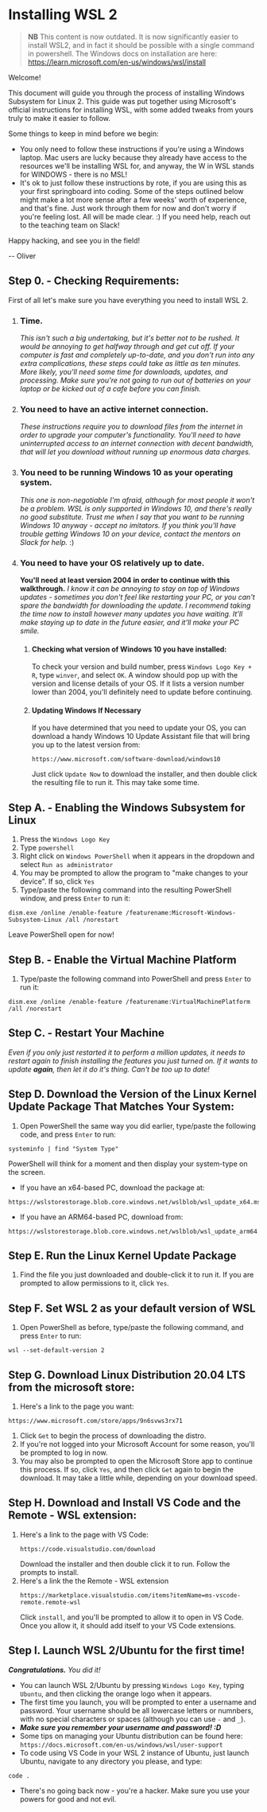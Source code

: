 # Installing WSL 2

> **NB** This content is now outdated. It is now significantly easier to install WSL2, and in fact it should be possible with a single command in powershell. The Windows docs on installation are here: https://learn.microsoft.com/en-us/windows/wsl/install

Welcome!

This document will guide you through the process of installing Windows Subsystem for Linux 2. This guide was put together using Microsoft's official instructions for installing WSL, with some added tweaks from yours truly to make it easier to follow.

Some things to keep in mind before we begin:

* You only need to follow these instructions if you're using a Windows laptop. Mac users are lucky because they already have access to the resources we'll be installing WSL for, and anyway, the W in WSL stands for WINDOWS - there is no MSL!
* It's ok to just follow these instructions by rote, if you are using this as your first springboard into coding. Some of the steps outlined below might make a lot more sense after a few weeks' worth of experience, and that's fine. Just work through them for now and don't worry if you're feeling lost. All will be made clear. :) If you need help, reach out to the teaching team on Slack!

Happy hacking, and see you in the field!

-- Oliver


## Step 0. - Checking Requirements:
First of all let's make sure you have everything you need to install WSL 2.

1. ### Time.
    *This isn't such a big undertaking, but it's better not to be rushed. It would be annoying to get halfway through and get cut off. If your computer is fast and completely up-to-date, and you don't run into any extra complications, these steps could take as little as ten minutes. More likely, you'll need some time for downloads, updates, and processing. Make sure you're not going to run out of batteries on your laptop or be kicked out of a cafe before you can finish.*
1. ### You need to have an active internet connection.
    *These instructions require you to download files from the internet in order to upgrade your computer's functionality. You'll need to have uninterrupted access to an internet connection with decent bandwidth, that will let you download without running up enormous data charges.*
1. ### You need to be running Windows 10 as your operating system.
    *This one is non-negotiable I'm afraid, although for most people it won't be a problem. WSL is only supported in Windows 10, and there's really no good substitute. Trust me when I say that you want to be running Windows 10 anyway - accept no imitators. If you think you'll have trouble getting Windows 10 on your device, contact the mentors on Slack for help.* :)
1. ### You need to have your OS relatively up to date.
    **You'll need at least version 2004 in order to continue with this walkthrough.**
    *I know it can be annoying to stay on top of Windows updates - sometimes you don't feel like restarting your PC, or you can't spare the bandwidth for downloading the update. I recommend taking the time now to install however many updates you have waiting. It'll make staying up to date in the future easier, and it'll make your PC smile.*
    1. #### Checking what version of Windows 10 you have installed:
        To check your version and build number, press ```Windows Logo Key + R```, type ```winver```, and select ```OK```. A window should pop up with the version and license details of your OS. If it lists a version number lower than 2004, you'll definitely need to update before continuing.  
    1. #### Updating Windows If Necessary
        If you have determined that you need to update your OS, you can download a handy Windows 10 Update Assistant file that will bring you up to the latest version from: 
        ```
        https://www.microsoft.com/software-download/windows10
        ```
        Just click ```Update Now``` to download the installer, and then double click the resulting file to run it. This may take some time.


## Step A. - Enabling the Windows Subsystem for Linux
    
1. Press the ```Windows Logo Key```
1. Type ```powershell```
1. Right click on ```Windows PowerShell``` when it appears in the dropdown and select ```Run as administrator```
1. You may be prompted to allow the program to "make changes to your device".  If so, click ```Yes``` 
1. Type/paste the following command into the resulting PowerShell window, and press ```Enter``` to run it:
```
dism.exe /online /enable-feature /featurename:Microsoft-Windows-Subsystem-Linux /all /norestart
```
Leave PowerShell open for now!


## Step B. - Enable the Virtual Machine Platform
1. Type/paste the following command into PowerShell and press ```Enter``` to run it:
```
dism.exe /online /enable-feature /featurename:VirtualMachinePlatform /all /norestart
```


## Step C. - Restart Your Machine
*Even if you only just restarted it to perform a million updates, it needs to restart again to finish installing the features you just turned on. If it wants to update **again**, then let it do it's thing. Can't be too up to date!*


## Step D. Download the Version of the Linux Kernel Update Package That Matches Your System:
1. Open PowerShell the same way you did earlier, type/paste the following code, and press ```Enter``` to run:
```
systeminfo | find "System Type"
```
PowerShell will think for a moment and then display your system-type on the screen.

* If you have an x64-based PC, download the package at:
```
https://wslstorestorage.blob.core.windows.net/wslblob/wsl_update_x64.msi
```
* If you have an ARM64-based PC, download from:
```
https://wslstorestorage.blob.core.windows.net/wslblob/wsl_update_arm64.msi
```


## Step E. Run the Linux Kernel Update Package
1. Find the file you just downloaded and double-click it to run it. If you are prompted to allow permissions to it, click ```Yes```.


## Step F. Set WSL 2 as your default version of WSL
1. Open PowerShell as before, type/paste the following command, and press ```Enter``` to run:
```
wsl --set-default-version 2
```


## Step G. Download Linux Distribution 20.04 LTS from the microsoft store:
1. Here's a link to the page you want:
```
https://www.microsoft.com/store/apps/9n6svws3rx71
```
1. Click ```Get``` to begin the process of downloading the distro. 
1. If you're not logged into your Microsoft Account for some reason, you'll be prompted to log in now.
1. You may also be prompted to open the Microsoft Store app to continue this process. If so, click ```Yes```, and then click ```Get``` again to begin the download. It may take a little while, depending on your download speed.


## Step H. Download and Install VS Code and the Remote - WSL extension:
1. Here's a link to the page with VS Code:
    ```
    https://code.visualstudio.com/download
    ```
    Download the installer and then double click it to run. Follow the prompts to install.
1. Here's a link the the Remote - WSL extension
    ```
    https://marketplace.visualstudio.com/items?itemName=ms-vscode-remote.remote-wsl
    ```
    Click ```install```, and you'll be prompted to allow it to open in VS Code. Once you allow it, it should add itself to your VS Code extensions. 



## Step I. Launch WSL 2/Ubuntu for the first time!
***Congratulations.***  *You did it!*
* You can launch WSL 2/Ubuntu by pressing ```Windows Logo Key```, typing ```Ubuntu```, and then clicking the orange logo when it appears.
* The first time you launch, you will be prompted to enter a username and password. Your username should be all lowercase letters or numnbers, with no special characters or spaces (although you can use ```-``` and ```_```). 
* ***Make sure you remember your username and password! :D*** 
* Some tips on managing your Ubuntu distribution can be found here:
    ```https://docs.microsoft.com/en-us/windows/wsl/user-support```
* To code using VS Code in your WSL 2 instance of Ubuntu, just launch Ubuntu, navigate to any directory you please, and type:
```
code .
```

* There's no going back now - you're a hacker. Make sure you use your powers for good and not evil.
